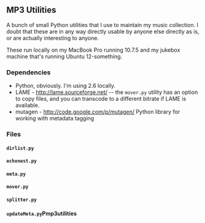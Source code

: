 
## MP3 Utilities

A bunch of small Python utilities that I use to maintain my music collection. I doubt that these are in any way directly usable by anyone else directly as is, or are actually interesting to anyone. 

These run locally on my MacBook Pro running 10.7.5 and my jukebox machine that's running Ubuntu 12-something.

### Dependencies

- Python, obviously. I'm using 2.6 locally. 
- LAME - http://lame.sourceforge.net/ -- the `mover.py` utility has an option to copy files, and you can transcode to a different bitrate if LAME is available. 
- mutagen - http://code.google.com/p/mutagen/ Python library for working with metadata tagging

### Files

#### `dirlist.py`

#### `echonest.py`

#### `meta.py`

#### `mover.py`

#### `splitter.py`

#### `updateMeta.py`Pmp3utilities
